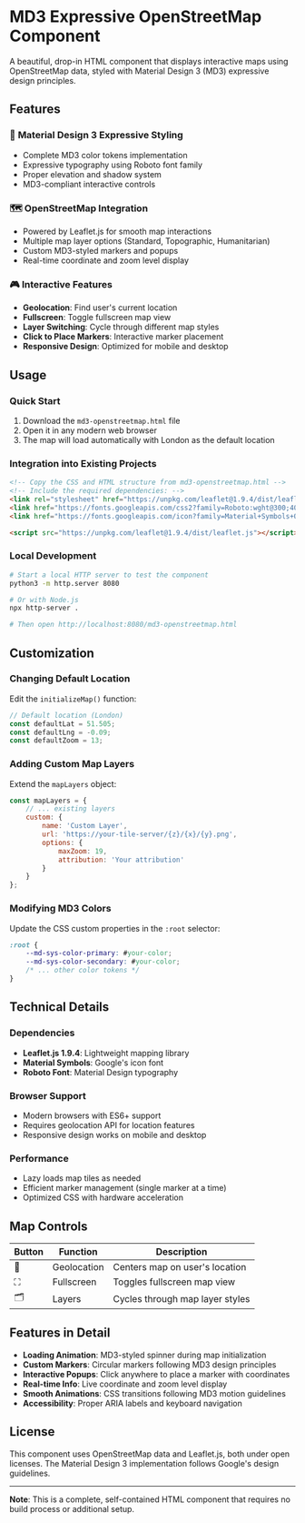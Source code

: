 # MD3 Expressive OpenStreetMap Component

A beautiful, drop-in HTML component that displays interactive maps using OpenStreetMap data, styled with Material Design 3 (MD3) expressive design principles.

## Features

### 🎨 **Material Design 3 Expressive Styling**
- Complete MD3 color tokens implementation
- Expressive typography using Roboto font family
- Proper elevation and shadow system
- MD3-compliant interactive controls

### 🗺️ **OpenStreetMap Integration**
- Powered by Leaflet.js for smooth map interactions
- Multiple map layer options (Standard, Topographic, Humanitarian)
- Custom MD3-styled markers and popups
- Real-time coordinate and zoom level display

### 🎮 **Interactive Features**
- **Geolocation**: Find user's current location
- **Fullscreen**: Toggle fullscreen map view
- **Layer Switching**: Cycle through different map styles
- **Click to Place Markers**: Interactive marker placement
- **Responsive Design**: Optimized for mobile and desktop

## Usage

### Quick Start
1. Download the `md3-openstreetmap.html` file
2. Open it in any modern web browser
3. The map will load automatically with London as the default location

### Integration into Existing Projects
```html
<!-- Copy the CSS and HTML structure from md3-openstreetmap.html -->
<!-- Include the required dependencies: -->
<link rel="stylesheet" href="https://unpkg.com/leaflet@1.9.4/dist/leaflet.css">
<link href="https://fonts.googleapis.com/css2?family=Roboto:wght@300;400;500;700&display=swap" rel="stylesheet">
<link href="https://fonts.googleapis.com/icon?family=Material+Symbols+Outlined" rel="stylesheet">

<script src="https://unpkg.com/leaflet@1.9.4/dist/leaflet.js"></script>
```

### Local Development
```bash
# Start a local HTTP server to test the component
python3 -m http.server 8080

# Or with Node.js
npx http-server .

# Then open http://localhost:8080/md3-openstreetmap.html
```

## Customization

### Changing Default Location
Edit the `initializeMap()` function:
```javascript
// Default location (London)
const defaultLat = 51.505;
const defaultLng = -0.09;
const defaultZoom = 13;
```

### Adding Custom Map Layers
Extend the `mapLayers` object:
```javascript
const mapLayers = {
    // ... existing layers
    custom: {
        name: 'Custom Layer',
        url: 'https://your-tile-server/{z}/{x}/{y}.png',
        options: {
            maxZoom: 19,
            attribution: 'Your attribution'
        }
    }
};
```

### Modifying MD3 Colors
Update the CSS custom properties in the `:root` selector:
```css
:root {
    --md-sys-color-primary: #your-color;
    --md-sys-color-secondary: #your-color;
    /* ... other color tokens */
}
```

## Technical Details

### Dependencies
- **Leaflet.js 1.9.4**: Lightweight mapping library
- **Material Symbols**: Google's icon font
- **Roboto Font**: Material Design typography

### Browser Support
- Modern browsers with ES6+ support
- Requires geolocation API for location features
- Responsive design works on mobile and desktop

### Performance
- Lazy loads map tiles as needed
- Efficient marker management (single marker at a time)
- Optimized CSS with hardware acceleration

## Map Controls

| Button | Function | Description |
|--------|----------|-------------|
| 📍 | Geolocation | Centers map on user's location |
| ⛶ | Fullscreen | Toggles fullscreen map view |
| 🗂️ | Layers | Cycles through map layer styles |

## Features in Detail

- **Loading Animation**: MD3-styled spinner during map initialization
- **Custom Markers**: Circular markers following MD3 design principles
- **Interactive Popups**: Click anywhere to place a marker with coordinates
- **Real-time Info**: Live coordinate and zoom level display
- **Smooth Animations**: CSS transitions following MD3 motion guidelines
- **Accessibility**: Proper ARIA labels and keyboard navigation

## License

This component uses OpenStreetMap data and Leaflet.js, both under open licenses. The Material Design 3 implementation follows Google's design guidelines.

---

**Note**: This is a complete, self-contained HTML component that requires no build process or additional setup.